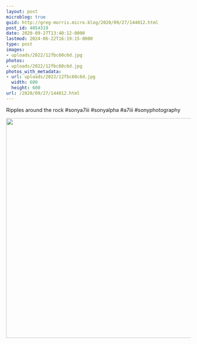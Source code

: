 ```yaml
---
layout: post
microblog: true
guid: http://greg-morris.micro.blog/2020/09/27/144012.html
post_id: 4054319
date: 2020-09-27T13:40:12-0000
lastmod: 2024-06-22T16:19:15-0000
type: post
images:
- uploads/2022/12fbc60c6d.jpg
photos:
- uploads/2022/12fbc60c6d.jpg
photos_with_metadata:
- url: uploads/2022/12fbc60c6d.jpg
  width: 600
  height: 600
url: /2020/09/27/144012.html
---
```

Ripples around the rock #sonya7iii #sonyalpha #a7iii #sonyphotography

<img src="uploads/2022/12fbc60c6d.jpg" width="600" height="600" alt="">
